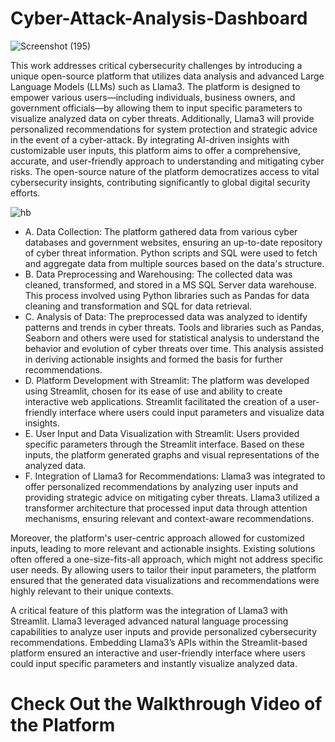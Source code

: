 # Cyber-Attack-Analysis-Dashboard

![Screenshot (195)](https://github.com/user-attachments/assets/a8e11298-7678-41ef-ad52-51faedf9a79d)

This work addresses critical cybersecurity challenges by introducing a unique open-source platform that utilizes data analysis and advanced Large Language Models (LLMs) such as Llama3. The platform is designed to empower various users—including individuals, business owners, and government officials—by allowing them to input specific parameters to visualize analyzed data on cyber threats. Additionally, Llama3 will provide personalized recommendations for system protection and strategic advice in the event of a cyber-attack. By integrating AI-driven insights with customizable user inputs, this platform aims to offer a comprehensive, accurate, and user-friendly approach to understanding and mitigating cyber risks. The open-source nature of the platform democratizes access to vital cybersecurity insights, contributing significantly to global digital security efforts.

![hb](https://github.com/user-attachments/assets/36753a28-ea9f-4793-a6ba-929b36bb080d)

- A. Data Collection:
  The platform gathered data from various cyber databases and government websites, ensuring an up-to-date repository of cyber threat information. Python scripts and SQL were used to fetch and aggregate data from multiple sources based on the data's structure.
- B. Data Preprocessing and Warehousing:
  The collected data was cleaned, transformed, and stored in a MS SQL Server data warehouse. This process involved using Python libraries such as Pandas for data cleaning and transformation and SQL for data retrieval.
- C. Analysis of Data:
  The preprocessed data was analyzed to identify patterns and trends in cyber threats. Tools and libraries such as Pandas, Seaborn and others were used for statistical analysis to understand the behavior and evolution of cyber threats over time. This analysis assisted in deriving actionable insights and formed the basis for further recommendations.
- D. Platform Development with Streamlit:
  The platform was developed using Streamlit, chosen for its ease of use and ability to create interactive web applications. Streamlit facilitated the creation of a user-friendly interface where users could input parameters and visualize data insights.
- E. User Input and Data Visualization with Streamlit:
  Users provided specific parameters through the Streamlit interface. Based on these inputs, the platform generated graphs and visual representations of the analyzed data.
- F. Integration of Llama3 for Recommendations:
  Llama3 was integrated to offer personalized recommendations by analyzing user inputs and providing strategic advice on mitigating cyber threats. Llama3 utilized a transformer architecture that processed input data through attention mechanisms, ensuring relevant and context-aware recommendations.

Moreover, the platform's user-centric approach allowed for customized inputs, leading to more relevant and actionable insights. Existing solutions often offered a one-size-fits-all approach, which might not address specific user needs. By allowing users to tailor their input parameters, the platform ensured that the generated data visualizations and recommendations were highly relevant to their unique contexts.

A critical feature of this platform was the integration of Llama3 with Streamlit. Llama3 leveraged advanced natural language processing capabilities to analyze user inputs and provide personalized cybersecurity recommendations. Embedding Llama3’s APIs within the Streamlit-based platform ensured an interactive and user-friendly interface where users could input specific parameters and instantly visualize analyzed data.

# Check Out the Walkthrough Video of the Platform
